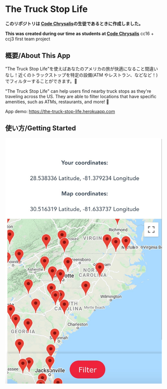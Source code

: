 # The Truck Stop Life

**このリポジトリは [Code Chrysalis](https://www.codechrysalis.io/)の生徒であるときに作成しました。**
<br />

**This was created during our time as students at [Code Chrysalis](https://www.codechrysalis.io/)**
cc16 + ccj3 first team project

<!-- ATM, Showers, Overnight Parking, Wifi, McDonald's, Subway, Denny's, Baskin Robbins -->

## 概要/About This App

"The Truck Stop Life"を使えばあなたのアメリカの旅が快適になること間違いなし！近くのトラックストップを特定の設備(ATM やレストラン、などなど！)でフィルターすることができます。🚛

"The Truck Stop Life" can help users find nearby truck stops as they're traveling across the US. They are able to filter locations that have specific amenities, such as ATMs, restaurants, and more! 🚚

App demo: https://the-truck-stop-life.herokuapp.com

## 使い方/Getting Started

![App Preview](./img/app-demo.jpg)
